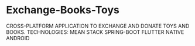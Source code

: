 # Exchange-Books-Toys
CROSS-PLATFORM APPLICATION TO EXCHANGE AND DONATE TOYS AND BOOKS.
TECHNOLOGIES:
MEAN STACK
SPRING-BOOT
FLUTTER
NATIVE ANDROID

